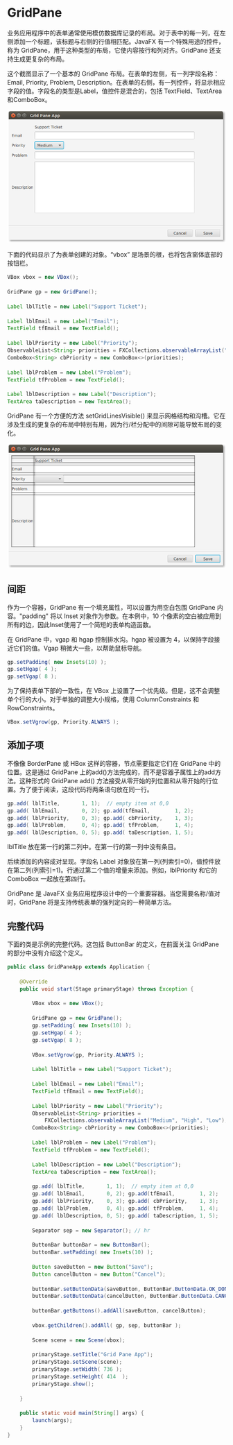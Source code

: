 # GridPane

业务应用程序中的表单通常使用模仿数据库记录的布局。对于表中的每一列，在左侧添加一个标题，该标题与右侧的行值相匹配。JavaFX 有一个特殊用途的控件，称为 GridPane，用于这种类型的布局，它使内容按行和列对齐。GridPane 还支持生成更复杂的布局。

这个截图显示了一个基本的 GridPane 布局。在表单的左侧，有一列字段名称：Email, Priority, Problem, Description。在表单的右侧，有一列控件，将显示相应字段的值。字段名的类型是Label，值控件是混合的，包括 TextField、TextArea 和ComboBox。

![gridpaneapp](../../images/Layout/gridpaneapp.png)

下面的代码显示了为表单创建的对象。“vbox” 是场景的根，也将包含窗体底部的按钮栏。

```java
VBox vbox = new VBox();

GridPane gp = new GridPane();

Label lblTitle = new Label("Support Ticket");

Label lblEmail = new Label("Email");
TextField tfEmail = new TextField();

Label lblPriority = new Label("Priority");
ObservableList<String> priorities = FXCollections.observableArrayList("Medium", "High", "Low");
ComboBox<String> cbPriority = new ComboBox<>(priorities);

Label lblProblem = new Label("Problem");
TextField tfProblem = new TextField();

Label lblDescription = new Label("Description");
TextArea taDescription = new TextArea();
```

GridPane 有一个方便的方法  setGridLinesVisible()  来显示网格结构和沟槽。它在涉及生成的更复杂的布局中特别有用，因为行/栏分配中的间隙可能导致布局的变化。

![gridpaneapp_lines](../../images/Layout/gridpaneapp_lines.png)

## 间距

作为一个容器，GridPane 有一个填充属性，可以设置为用空白包围 GridPane 内容。"padding" 将以 Inset 对象作为参数。在本例中，10 个像素的空白被应用到所有的边，因此Inset使用了一个简短的表单构造函数。

在 GridPane 中，vgap 和 hgap 控制排水沟。hgap 被设置为 4，以保持字段接近它们的值。Vgap 稍微大一些，以帮助鼠标导航。

```java
gp.setPadding( new Insets(10) );
gp.setHgap( 4 );
gp.setVgap( 8 );
```

为了保持表单下部的一致性，在 VBox 上设置了一个优先级。但是，这不会调整单个行的大小。对于单独的调整大小规格，使用 ColumnConstraints 和 RowConstraints。

```java
VBox.setVgrow(gp, Priority.ALWAYS );
```

## 添加子项

不像像 BorderPane 或 HBox 这样的容器，节点需要指定它们在 GridPane 中的位置。这是通过 GridPane 上的add()方法完成的，而不是容器子属性上的add方法。这种形式的 GridPane add() 方法接受从零开始的列位置和从零开始的行位置。为了便于阅读，这段代码将两条语句放在同一行。

```java
gp.add( lblTitle,       1, 1);  // empty item at 0,0
gp.add( lblEmail,       0, 2); gp.add(tfEmail,        1, 2);
gp.add( lblPriority,    0, 3); gp.add( cbPriority,    1, 3);
gp.add( lblProblem,     0, 4); gp.add( tfProblem,     1, 4);
gp.add( lblDescription, 0, 5); gp.add( taDescription, 1, 5);
```

lblTitle 放在第一行的第二列中。在第一行的第一列中没有条目。

后续添加的内容成对呈现。字段名 Label 对象放在第一列(列索引=0)，值控件放在第二列(列索引=1)。行通过第二个值的增量来添加。例如，lblPriority 和它的 ComboBox 一起放在第四行。

GridPane 是 JavaFX 业务应用程序设计中的一个重要容器。当您需要名称/值对时，GridPane 将是支持传统表单的强列定向的一种简单方法。

## 完整代码

下面的类是示例的完整代码。这包括 ButtonBar 的定义，在前面关注 GridPane 的部分中没有介绍这个定义。

```java
public class GridPaneApp extends Application {

    @Override
    public void start(Stage primaryStage) throws Exception {

        VBox vbox = new VBox();

        GridPane gp = new GridPane();
        gp.setPadding( new Insets(10) );
        gp.setHgap( 4 );
        gp.setVgap( 8 );

        VBox.setVgrow(gp, Priority.ALWAYS );

        Label lblTitle = new Label("Support Ticket");

        Label lblEmail = new Label("Email");
        TextField tfEmail = new TextField();

        Label lblPriority = new Label("Priority");
        ObservableList<String> priorities =
            FXCollections.observableArrayList("Medium", "High", "Low");
        ComboBox<String> cbPriority = new ComboBox<>(priorities);

        Label lblProblem = new Label("Problem");
        TextField tfProblem = new TextField();

        Label lblDescription = new Label("Description");
        TextArea taDescription = new TextArea();

        gp.add( lblTitle,       1, 1);  // empty item at 0,0
        gp.add( lblEmail,       0, 2); gp.add(tfEmail,        1, 2);
        gp.add( lblPriority,    0, 3); gp.add( cbPriority,    1, 3);
        gp.add( lblProblem,     0, 4); gp.add( tfProblem,     1, 4);
        gp.add( lblDescription, 0, 5); gp.add( taDescription, 1, 5);

        Separator sep = new Separator(); // hr

        ButtonBar buttonBar = new ButtonBar();
        buttonBar.setPadding( new Insets(10) );

        Button saveButton = new Button("Save");
        Button cancelButton = new Button("Cancel");

        buttonBar.setButtonData(saveButton, ButtonBar.ButtonData.OK_DONE);
        buttonBar.setButtonData(cancelButton, ButtonBar.ButtonData.CANCEL_CLOSE);

        buttonBar.getButtons().addAll(saveButton, cancelButton);

        vbox.getChildren().addAll( gp, sep, buttonBar );

        Scene scene = new Scene(vbox);

        primaryStage.setTitle("Grid Pane App");
        primaryStage.setScene(scene);
        primaryStage.setWidth( 736 );
        primaryStage.setHeight( 414  );
        primaryStage.show();

    }

    public static void main(String[] args) {
        launch(args);
    }
}
```

